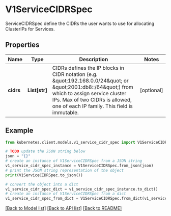 # V1ServiceCIDRSpec

ServiceCIDRSpec define the CIDRs the user wants to use for allocating ClusterIPs for Services.

## Properties

Name | Type | Description | Notes
------------ | ------------- | ------------- | -------------
**cidrs** | **List[str]** | CIDRs defines the IP blocks in CIDR notation (e.g. \&quot;192.168.0.0/24\&quot; or \&quot;2001:db8::/64\&quot;) from which to assign service cluster IPs. Max of two CIDRs is allowed, one of each IP family. This field is immutable. | [optional] 

## Example

```python
from kubernetes.client.models.v1_service_cidr_spec import V1ServiceCIDRSpec

# TODO update the JSON string below
json = "{}"
# create an instance of V1ServiceCIDRSpec from a JSON string
v1_service_cidr_spec_instance = V1ServiceCIDRSpec.from_json(json)
# print the JSON string representation of the object
print(V1ServiceCIDRSpec.to_json())

# convert the object into a dict
v1_service_cidr_spec_dict = v1_service_cidr_spec_instance.to_dict()
# create an instance of V1ServiceCIDRSpec from a dict
v1_service_cidr_spec_from_dict = V1ServiceCIDRSpec.from_dict(v1_service_cidr_spec_dict)
```
[[Back to Model list]](../README.md#documentation-for-models) [[Back to API list]](../README.md#documentation-for-api-endpoints) [[Back to README]](../README.md)


